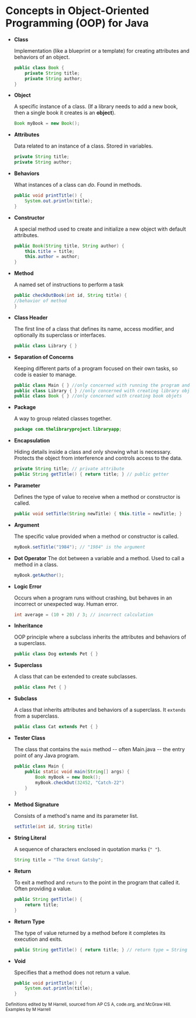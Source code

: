 # Concepts in Object-Oriented Programming (OOP) for Java

- **Class**
 
  Implementation (like a blueprint or a template) for creating attributes and behaviors of an object.  
  ```java
  public class Book {
      private String title;
      private String author;
  }
  
- **Object**

  A specific instance of a class. (If a library needs to add a new book, then a single book it creates is an **object**).

  ```java
  Book myBook = new Book();
  ```

- **Attributes**

  Data related to an instance of a class. Stored in variables.

  ```java
  private String title;
  private String author;
  ```

- **Behaviors**

  What instances of a class can *do*. Found in methods.

  ```java
  public void printTitle() {
      System.out.println(title);
  }
  ```

- **Constructor**

  A special method used to create and initialize a new object with default attributes.

  ```java
  public Book(String title, String author) {
      this.title = title;
      this.author = author;
  }
  ```
- **Method**

  A named set of instructions to perform a task

  ```java
  public checkOutBook(int id, String title) {
  //behavior of method
  }
  ```

- **Class Header**

  The first line of a class that defines its name, access modifier, and optionally its superclass or interfaces.

  ```java
  public class Library { }
  ```

- **Separation of Concerns**

  Keeping different parts of a program focused on their own tasks, so code is easier to manage.

  ```java
  public class Main { } //only concerned with running the program and testing
  public class Library { } //only concerned with creating library objects
  public class Book { } //only concerned with creating book objets
  ```

- **Package**

  A way to group related classes together.

  ```java
  package com.thelibraryproject.libraryapp;
  ```

- **Encapsulation**

  Hiding details inside a class and only showing what is necessary. Protects the object from interference and controls access to the data.

  ```java
  private String title; // private attribute
  public String getTitle() { return title; } // public getter
  ```

- **Parameter**

  Defines the type of value to receive when a method or constructor is called.

  ```java
  public void setTitle(String newTitle) { this.title = newTitle; }
  ```

- **Argument**

  The specific value provided when a method or constructor is called.

  ```java
  myBook.setTitle("1984"); // "1984" is the argument
  ```

- **Dot Operator**
  The dot between a variable and a method. Used to call a method in a class.

  ```java
  myBook.getAuthor(); 
  ```

- **Logic Error**

  Occurs when a program runs without crashing, but behaves in an incorrect or unexpected way. Human error.

  ```java
  int average = (10 + 20) / 3; // incorrect calculation
  ```

- **Inheritance**

  OOP principle where a subclass inherits the attributes and behaviors of a superclass.

  ```java
  public class Dog extends Pet { }
  ```

- **Superclass**

  A class that can be extended to create subclasses.

  ```java
  public class Pet { }
  ```

- **Subclass**

  A class that inherits attributes and behaviors of a superclass. It `extends` from a superclass.

  ```java
  public class Cat extends Pet { }
  ```

- **Tester Class**

  The class that contains the `main` method -- often Main.java -- the entry point of any Java program.

  ```java
  public class Main {
      public static void main(String[] args) {
          Book myBook = new Book();
          myBook.checkOut(32452, "Catch-22")
      }
  }
  ```

- **Method Signature**

  Consists of a method's name and its parameter list.

  ```java
  setTitle(int id, String title)
  ```

- **String Literal**

  A sequence of characters enclosed in quotation marks (`" "`).

  ```java
  String title = "The Great Gatsby";
  ```

- **Return**

  To exit a method and `return` to the point in the program that called it. Often providing a value.

  ```java
  public String getTitle() {
      return title;
  }
  ```

- **Return Type**

  The type of value returned by a method before it completes its execution and exits.

  ```java
  public String getTitle() { return title; } // return type = String
  ```

- **Void**

  Specifies that a method does not return a value.

  ```java
  public void printTitle() {
      System.out.println(title);
  }
  ```
  


  

<small>Definitions edited by M Harrell, sourced from AP CS A, code.org, and McGraw Hill. Examples by M Harrell</small>
